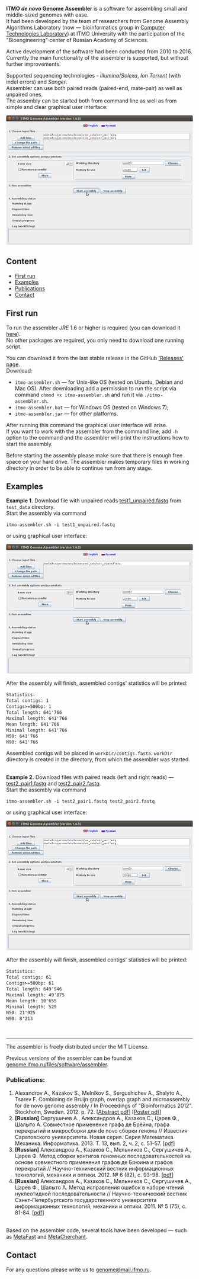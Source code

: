 **ITMO *de novo* Genome Assembler** is a software for assembling small and middle-sized genomes with ease. <br/>
It had been developed by the team of researchers from Genome Assembly Algorithms Laboratory (now — bioinformatics group in [Computer Technologies Laboratory](http://ctlab.ifmo.ru/)) at ITMO University with the participation of the "Bioengineering" center of Russian Academy of Sciences. 

Active development of the software had been conducted from 2010 to 2016. <br/>
Currently the main functionality of the assembler is supported, but without further improvements.


Supported sequencing technologies - *Illumina*/*Solexa*, *Ion Torrent* (with indel errors) and *Sanger*.<br/>
Assembler can use both paired reads (paired-end, mate-pair) as well as unpaired ones.<br/>
The assembly can be started both from command line as well as from simple and clear graphical user interface:<br/>

<p align="center">
  <img src="GUI-paired.png" height="350" alt="GUI example" />
</p>



## Content

* [First run](#first-run)
* [Examples](#examples)
* [Publications](#publications)
* [Contact](#contact)


## First run

To run the assembler *JRE* 1.6 or higher is required (you can download it <a href="http://www.oracle.com/technetwork/java/javase/downloads/index.html">here</a>).<br/>
No other packages are required, you only need to download one running script.


You can download it from the last stable release in the GitHub ['Releases' page](https://github.com/ctlab/metafast/releases).<br/>
Download:
* `itmo-assembler.sh` — for Unix-like OS (tested on Ubuntu, Debian and Mac OS). After downloading add a permission to run the script via command `chmod +x itmo-assembler.sh` and run it via `./itmo-assembler.sh`.
* `itmo-assembler.bat` — for Windows OS (tested on Windows 7); 
* `itmo-assembler.jar` — for other platforms.


After running this command the graphical user interface will arise.<br/>
If you want to work with the assembler from the command line, add `-h` option to the command and the assembler will print the instructions how to start the assembly.

Before starting the assembly please make sure that there is enough free space on your hard drive. The assembler makes temporary files in working directory in order to be able to continue run from any stage.



## Examples

**Example 1.** Download file with unpaired reads [test1_unpaired.fastq](https://github.com/ctlab/itmo-assembler/raw/master/test_data/test1_unpaired.fastq) from `test_data` directory.<br/>
Start the assembly via command
~~~
itmo-assembler.sh -i test1_unpaired.fastq
~~~
or using graphical user interface:<br/>
<p align="center">
  <img src="GUI-unpaired.png" height="350" alt="IMG" />
</p>


After the assembly will finish, assembled contigs' statistics will be printed:<br/>
```
Statistics:
Total contigs: 1
Contigs>=500bp: 1
Total length: 641'766
Maximal length: 641'766
Mean length: 641'766
Minimal length: 641'766
N50: 641'766
N90: 641'766
```
Assembled contigs will be placed in `workDir/contigs.fasta`. `workDir` directory is created in the directory, from which the assembler was started.<br/><br/>


**Example 2.** Download files with paired reads (left and right reads) — [test2_pair1.fastq](https://github.com/ctlab/itmo-assembler/raw/master/test_data/test2_pair1.fastq) and [test2_pair2.fastq](https://github.com/ctlab/itmo-assembler/raw/master/test_data/test2_pair2.fastq).<br/>
Start the assembly via command
~~~
itmo-assembler.sh -i test2_pair1.fastq test2_pair2.fastq
~~~
or using graphical user interface:<br/>
<p align="center">
  <img src="GUI-paired.png" height="350" alt="IMG" />
</p>

After the assembly will finish, assembled contigs' statistics will be printed:<br/>
```
Statistics:
Total contigs: 61
Contigs>=500bp: 61
Total length: 649'946
Maximal length: 49'875
Mean length: 10'655
Minimal length: 529
N50: 21'925
N90: 8'213
```
<br/>

---

The assembler is freely distributed under the MIT License. 

Previous versions of the assembler can be found at [genome.ifmo.ru/files/software/assembler](http://genome.ifmo.ru/files/software/assembler).

### Publications:

1. Alexandrov A., Kazakov S., Melnikov S., Sergushichev A., Shalyto A., Tsarev F. Combining de Bruijn graph, overlap graph and microassembly for de novo genome assembly / In Proceedings of "Bioinformatics 2012". Stockholm, Sweden. 2012. p. 72. [[Abstract pdf](http://rain.ifmo.ru/~svkazakov/papers/alexandrov-bioinf-2012-abstract.pdf)] [[Poster pdf](http://rain.ifmo.ru/~svkazakov/papers/alexandrov-bioinf-2012-poster.pdf)]
2. **[Russian]** Сергушичев А., Александров А., Казаков С., Царев Ф., Шалыто А. Совместное применение графа де Брёйна, графа перекрытий и микросборки для de novo сборки генома // Известия Саратовского университета. Новая серия. Серия Математика. Механика. Информатика. 2013. Т. 13, вып. 2, ч. 2, с. 51–57. [[pdf](http://rain.ifmo.ru/~svkazakov/papers/sergushichev-isu-2013.pdf)]
3. **[Russian]** Александров А., Казаков С., Мельников С., Сергушичев А., Царев Ф. Метод сборки контигов геномных последовательностей на основе совместного применения графов де Брюина и графов перекрытий // Научно-технический вестник информационных технологий, механики и оптики. 2012. № 6 (82), с. 93-98. [[pdf](http://rain.ifmo.ru/~svkazakov/papers/alexandrov-vestnik-itmo-2012.pdf)]
4. **[Russian]** Александров А., Казаков С., Мельников С., Сергушичев А., Царев Ф., Шалыто А. Метод исправления ошибок в наборе чтений нуклеотидной последовательности // Научно-технический вестник Санкт-Петербургского государственного университета информационных технологий, механики и оптики. 2011. № 5 (75), с. 81-84. [[pdf](http://rain.ifmo.ru/~svkazakov/papers/alexandrov-vestnik-itmo-2011-5.pdf)]
<br/><br/>


Based on the assembler code, several tools have been developed — such as [MetaFast](http://dx.doi.org/10.1093/bioinformatics/btw312) and [MetaCherchant](http://dx.doi.org/10.1093/bioinformatics/btx681).


## Contact

For any questions please write us to genome@mail.ifmo.ru.

